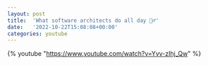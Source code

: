 ```yaml
---
layout: post
title:  'What software architects do all day 🤷‍♂️'
date:   '2022-10-22T15:08:08+00:00'
categories: youtube
---
```

{% youtube  "https://www.youtube.com/watch?v=Yvv-zIhj_Qw" %}
<br />

